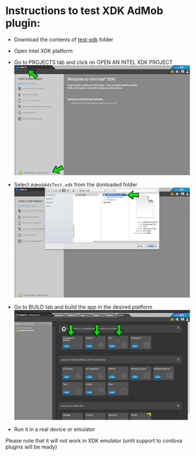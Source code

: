 # Instructions to test XDK AdMob plugin:

- Download the contents of [test-xdk](https://github.com/appfeel/admob-google-cordova/tree/master/test-xdk) folder
- Open Intel XDK platform
- Go to PROJECTS tab and click on OPEN AN INTEL XDK PROJECT
![Screenshot](demo/img1.png)


- Select `AdmobAdsTest.xdk` from the donloaded folder
![Screenshot](demo/img2.png)


- Go to BUILD tab and build the app in the desired platform
![Screenshot](demo/img3.png)


- Run it in a real device or emulator

Please note that it will not work in XDK emulator (until support to cordova plugins will be ready)